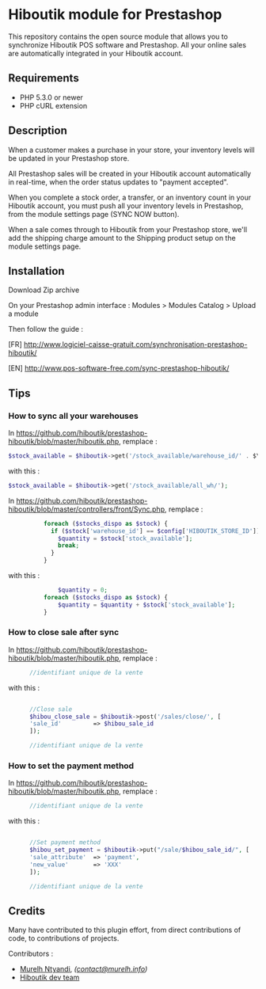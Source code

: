 # Hiboutik module for Prestashop

This repository contains the open source module that allows you to synchronize Hiboutik POS software and Prestashop.
All your online sales are automatically integrated in your Hiboutik account.

## Requirements

* PHP 5.3.0 or newer
* PHP cURL extension

## Description

When a customer makes a purchase in your store, your inventory levels will be updated in your Prestashop store.

All Prestashop sales will be created in your Hiboutik account automatically in real-time, when the order status updates to "payment accepted".

When you complete a stock order, a transfer, or an inventory count in your Hiboutik account, you must push all your inventory levels in Prestashop, from the module settings page (SYNC NOW button).

When a sale comes through to Hiboutik from your Prestashop store, we'll add the shipping charge amount to the Shipping product setup on the module settings page.


## Installation

Download Zip archive

On your Prestashop admin interface : Modules > Modules Catalog > Upload a module

Then follow the guide :

[FR] http://www.logiciel-caisse-gratuit.com/synchronisation-prestashop-hiboutik/

[EN] http://www.pos-software-free.com/sync-prestashop-hiboutik/

## Tips

### How to sync all your warehouses

In https://github.com/hiboutik/prestashop-hiboutik/blob/master/hiboutik.php, remplace :
```php
$stock_available = $hiboutik->get('/stock_available/warehouse_id/' . $\config['HIBOUTIK_STORE_ID']);
```
with this :
```php
$stock_available = $hiboutik->get('/stock_available/all_wh/');
```

In https://github.com/hiboutik/prestashop-hiboutik/blob/master/controllers/front/Sync.php, remplace :
```php
          foreach ($stocks_dispo as $stock) {
            if ($stock['warehouse_id'] == $config['HIBOUTIK_STORE_ID']) {
              $quantity = $stock['stock_available'];
              break;
            }
          }
```
with this :
```php
              $quantity = 0;
          foreach ($stocks_dispo as $stock) {
              $quantity = $quantity + $stock['stock_available'];
          }
```

### How to close sale after sync

In https://github.com/hiboutik/prestashop-hiboutik/blob/master/hiboutik.php, remplace :
```php
      //identifiant unique de la vente
```
with this :
```php

      //Close sale
      $hibou_close_sale = $hiboutik->post('/sales/close/', [
      'sale_id'         => $hibou_sale_id
      ]);

      //identifiant unique de la vente
```


### How to set the payment method

In https://github.com/hiboutik/prestashop-hiboutik/blob/master/hiboutik.php, remplace :
```php
      //identifiant unique de la vente
```
with this :
```php

      //Set payment method
      $hibou_set_payment = $hiboutik->put("/sale/$hibou_sale_id/", [
      'sale_attribute'  => 'payment',
      'new_value'       => 'XXX'
      ]);

      //identifiant unique de la vente
```


## Credits

Many have contributed to this plugin effort, from direct contributions of code, to contributions of projects.

Contributors :
* [Murelh Ntyandi](http://www.murelh.info), _(contact@murelh.info)_
* [Hiboutik dev team](https://www.hiboutik.com)
